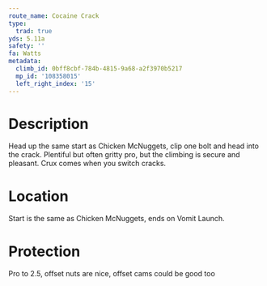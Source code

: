 ```yaml
---
route_name: Cocaine Crack
type:
  trad: true
yds: 5.11a
safety: ''
fa: Watts
metadata:
  climb_id: 0bff8cbf-784b-4815-9a68-a2f3970b5217
  mp_id: '108358015'
  left_right_index: '15'
---
```

# Description
Head up the same start as Chicken McNuggets, clip one bolt and head into the crack. Plentiful but often gritty pro, but the climbing is secure and pleasant. Crux comes when you switch cracks.

# Location
Start is the same as Chicken McNuggets, ends on Vomit Launch.

# Protection
Pro to 2.5, offset nuts are nice, offset cams could be good too
